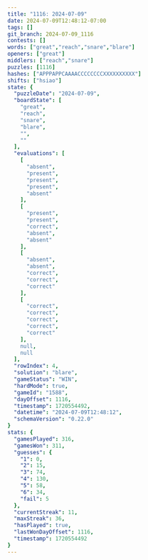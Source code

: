 ```yaml
---
title: "1116: 2024-07-09"
date: 2024-07-09T12:48:12-07:00
tags: []
git_branch: 2024-07-09_1116
contests: []
words: ["great","reach","snare","blare"]
openers: ["great"]
middlers: ["reach","snare"]
puzzles: [1116]
hashes: ["APPPAPPCAAAACCCCCCCCXXXXXXXXXX"]
shifts: ["hsiao"]
state: {
  "puzzleDate": "2024-07-09",
  "boardState": [
    "great",
    "reach",
    "snare",
    "blare",
    "",
    ""
  ],
  "evaluations": [
    [
      "absent",
      "present",
      "present",
      "present",
      "absent"
    ],
    [
      "present",
      "present",
      "correct",
      "absent",
      "absent"
    ],
    [
      "absent",
      "absent",
      "correct",
      "correct",
      "correct"
    ],
    [
      "correct",
      "correct",
      "correct",
      "correct",
      "correct"
    ],
    null,
    null
  ],
  "rowIndex": 4,
  "solution": "blare",
  "gameStatus": "WIN",
  "hardMode": true,
  "gameId": "1588",
  "dayOffset": 1116,
  "timestamp": 1720554492,
  "datetime": "2024-07-09T12:48:12",
  "schemaVersion": "0.22.0"
}
stats: {
  "gamesPlayed": 316,
  "gamesWon": 311,
  "guesses": {
    "1": 0,
    "2": 15,
    "3": 74,
    "4": 130,
    "5": 58,
    "6": 34,
    "fail": 5
  },
  "currentStreak": 11,
  "maxStreak": 36,
  "hasPlayed": true,
  "lastWonDayOffset": 1116,
  "timestamp": 1720554492
}
---
```

<!-- more -->
